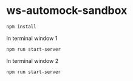 # ws-automock-sandbox

```bash
npm install
```

In terminal window 1

```bash
npm run start-server
```

In terminal window 2

```bash
npm run start-server
```
